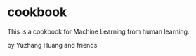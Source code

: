 # cookbook

This is a cookbook for Machine Learning from human learning.

by Yuzhang Huang and friends